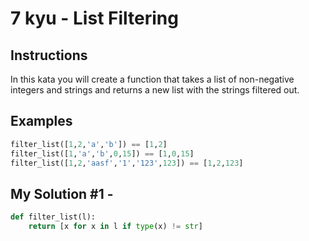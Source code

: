# 7 kyu - List Filtering
## Instructions
In this kata you will create a function that takes a list of non-negative integers and strings and returns a new list with the strings filtered out.

## Examples
```python
filter_list([1,2,'a','b']) == [1,2]
filter_list([1,'a','b',0,15]) == [1,0,15]
filter_list([1,2,'aasf','1','123',123]) == [1,2,123]
```

## My Solution #1 - 
```python
def filter_list(l):
    return [x for x in l if type(x) != str]
```